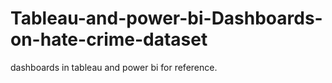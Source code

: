 # Tableau-and-power-bi-Dashboards-on-hate-crime-dataset

dashboards in tableau and power bi for reference.
